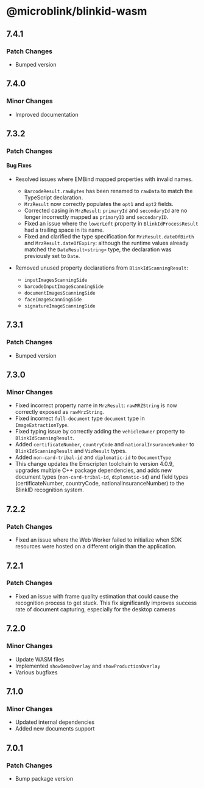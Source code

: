 # @microblink/blinkid-wasm

## 7.4.1

### Patch Changes

- Bumped version

## 7.4.0

### Minor Changes

- Improved documentation

## 7.3.2

### Patch Changes

#### Bug Fixes

- Resolved issues where EMBind mapped properties with invalid names.

  - `BarcodeResult.rawBytes` has been renamed to `rawData` to match the TypeScript declaration.
  - `MrzResult` now correctly populates the `opt1` and `opt2` fields.
  - Corrected casing in `MrzResult`: `primaryId` and `secondaryId` are no longer incorrectly mapped as `primaryID` and `secondaryID`.
  - Fixed an issue where the `lowerLeft` property in `BlinkIdProcessResult` had a trailing space in its name.
  - Fixed and clarified the type specification for `MrzResult.dateOfBirth` and `MrzResult.dateOfExpiry`: although the runtime values already matched the `DateResult<string>` type, the declaration was previously set to `Date`.

- Removed unused property declarations from `BlinkIdScanningResult`:
  - `inputImagesScanningSide`
  - `barcodeInputImageScanningSide`
  - `documentImagesScanningSide`
  - `faceImageScanningSide`
  - `signatureImageScanningSide`

## 7.3.1

### Patch Changes

- Bumped version

## 7.3.0

### Minor Changes

- Fixed incorrect property name in `MrzResult`: `rawMRZString` is now correctly exposed as `rawMrzString`.
- Fixed incorrect `full-document` type `document` type in `ImageExtractionType`.
- Fixed typing issue by correctly adding the `vehicleOwner` property to `BlinkIdScanningResult`.
- Added `certificateNumber`, `countryCode` and `nationalInsuranceNumber` to `BlinkIdScanningResult` and `VizResult` types.
- Added `non-card-tribal-id` and `diplomatic-id` to `DocumentType`
- This change updates the Emscripten toolchain to version 4.0.9, upgrades multiple C++ package dependencies, and adds new document types (`non-card-tribal-id`, `diplomatic-id`) and field types (certificateNumber, countryCode, nationalInsuranceNumber) to the BlinkID recognition system.

## 7.2.2

### Patch Changes

- Fixed an issue where the Web Worker failed to initialize when SDK resources were hosted on a different origin than the application.

## 7.2.1

### Patch Changes

- Fixed an issue with frame quality estimation that could cause the recognition process to get stuck. This fix significantly improves success rate of document capturing, especially for the desktop cameras

## 7.2.0

### Minor Changes

- Update WASM files
- Implemented `showDemoOverlay` and `showProductionOverlay`
- Various bugfixes

## 7.1.0

### Minor Changes

- Updated internal dependencies
- Added new documents support

## 7.0.1

### Patch Changes

- Bump package version
